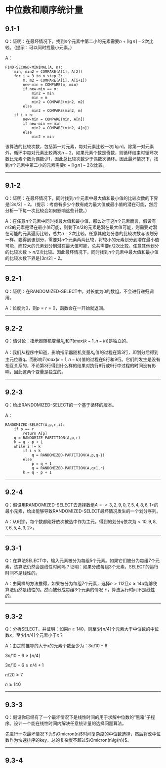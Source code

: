 # 中位数和顺序统计量

## 9.1-1

Q：证明：在最坏情况下，找到$n$个元素中第二小的元素需要$n+\lceil\lg n\rceil-2$次比较。（提示：可以同时找最小元素。）

A：

```code
FIND-SECOND-MINIMAL(A, n):
    min, min2 = COMPARE(A[1], A[2])
    for i = 3 to n step 2:
        m, m2 = COMPARE(A[i], A[i+1])
        new-min = COMPARE(m, min)
        if new-min == m:
            min2 = min
            min = m
            min2 = COMPARE(min2, m2)
        else
            min2 = COMPARE(min2, m)
    if i < n:
        new-min = COMPARE(min, A[n])
        if new-min == min
            min2 = COMPARE(min2, A[n])
        else
            min2 = min
```

该算法的比较次数，包括第一对元素，每对元素比较一次$\lceil\lg n\rceil$，除第一对元素外，循环中每对元素比较两次$n-2$，如果元素个数是奇数，则循环结束时循环次数比元素个数为偶数少1，因此总比较次数少于偶数次循环。因此最坏情况下，找到$n$个元素中第二小的元素需要$n+\lceil\lg n\rceil-2$次比较。

--------------------

## 9.1-2

Q：证明：在最坏情况下，同时找到$n$个元素中最大值和最小值的比较次数的下界是$\lceil3n/2\rceil-2$。（提示：考虑有多少个数有成为最大值或最小值的潜在可能，然后分析一下每一次比较会如何影响这些计数。）

A：在任意$n$个元素中同时找最大值和最小值，那么对于这$n$个元素而言，假设有$n/2$的元素是潜在最小值可能，则剩下$n/2$的元素是潜在最大值可能，则需要对潜在可能的元素遍历比较，总共$n-2$次比较。任意其他划分总的比较次数与该划分一样。要得到该划分，需要对$n$个元素两两比较，将较小的元素划分到潜在最小值可能，而较大的元素划分到潜在最大值可能，总共需要$n/2$次比较。任意其他划分的比较次数$>n/2$次比较。因此最坏情况下，同时找到$n$个元素中最大值和最小值的比较次数下界是$\lceil3n/2\rceil-2$。

--------------------

## 9.2-1

Q：证明：在RANDOMIZED-SELECT中，对长度为0的数组，不会进行递归调用。

A：长度为$0$，则$p=r=0$，函数会在一开始就返回。

--------------------

## 9.2-2

Q：请讨论：指示器随机变量$X_k$和$T(max(k-1, n-k))$是独立的。

A：我们从程序中知道，影响指示器随机变量$X_k$值的过程在第3行，即划分后得到主元位置q。而影响$T(max(k-1, n-k))$值的过程在8行和9行。它们的发生是没有相互关系的，不论第3行得到什么样的结果对执行8行或9行中过程的时间没有影响，因此这两个变量是独立的。

--------------------

## 9.2-3

Q：给出RANDOMIZED-SELECT的一个基于循环的版本。

A：

```code
RANDOMIZED-SELECT(A,p,r,i):
    if p == r
        return A[p]
    q = RANDOMIZE-PARTITION(A,p,r)
    k = q - p + 1
    while i != k
        if i < k
            q = RANDOMIZED-PARTITION(A,p,q-1)
        else
            p = q + 1
            q = RANDOMIZED-PARTITION(A,q+1,r)
        k = q - p + 1
```

--------------------

## 9.2-4

Q：假设用RANDOMIZED-SELECT去选择数组$A=<3, 2, 9, 0, 7, 5, 4, 8, 6, 1>$的最小元素，给出能够导致RANDOMIZED-SELECT最坏情况发生的一个划分序列。

A：从9到1，每个数都刚好依次被选中作为主元，得到的划分$q$依次为$<10, 9, 8, 7, 6, 5, 4, 3, 2>$。

--------------------

## 9.3-1

Q：在算法SELECT中，输入元素被分为每组5个元素。如果它们被分为每组7个元素，该算法仍然会是线性时间吗？证明：如果分成每组3个元素，SELECT的运行时间不是线性的。

A：由同样的方法推得，如果被分为每组7个元素，选择$n \gt 112$且$c\geq 14a$能够使算法仍然是线性的。然而被分成每组3个元素的情况下，算法运行时间不是线性的。

--------------------

## 9.3-2

Q：分析SELECT，并证明：如果$n\geq 140$，则至少$\lceil n/4 \rceil$个元素大于中位数的中位数$x$，至少$\lceil n/4 \rceil$个元素小于$x$？

A：由之前推导的大于$x$的元素个数至少为：$3n/10 - 6$

$3n/10 - 6 \geq \lceil n/4 \rceil$

$3n/10 -6 \geq n/4 + 1$

$n/20 \geq 7$

$n \geq 140$

--------------------

## 9.3-3

Q：假设你已经有了一个最坏情况下是线性时间的用于求解中位数的“黑箱”子程序。设计一个能在线性时间内解决任意统计量的选择问题算法。

先进行一次最坏情况下为$\Omicron(n)$时间复杂度的中位数选择，然后将改中位数作为快速排序的key。总的复杂度不超过$\Omicron(n\lg{n})$。

--------------------

## 9.3-4

